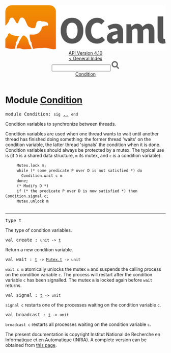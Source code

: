<!-- ((! set title API !)) ((! set documentation !)) ((! set api !)) ((! set nobreadcrumb !)) -->
<div class="api"><header><nav class="toc brand"><a class="brand" href="https://ocaml.org/"><img src="colour-logo-gray.svg" class="svg" alt="OCaml"></a></nav><nav class="toc"><div class="toc_version"><a href="/docs" id="version-select">API Version 4.10</a></div><a href="index.html">&lt; General Index</a><div class="api_search"><input type="text" name="apisearch" id="api_search" oninput="mySearch(false);" onkeypress="this.oninput();" onclick="this.oninput();" onpaste="this.oninput();">
<img src="search_icon.svg" alt="Search" class="svg" onclick="mySearch(false)"></div>
<div id="search_results"></div><div class="toc_title"><a href="#top">Condition</a></div><ul></ul></nav></header>

<h1>Module <a href="type_Condition.html">Condition</a></h1>

<pre><span id="MODULECondition"><span class="keyword">module</span> Condition</span>: <code class="code"><span class="keyword">sig</span></code> <a href="Condition.html">..</a> <code class="code"><span class="keyword">end</span></code></pre><div class="info module top">
<div class="info-desc">
<p>Condition variables to synchronize between threads.</p>

<p>Condition variables are used when one thread wants to wait until another
   thread has finished doing something: the former thread 'waits' on the
   condition variable, the latter thread 'signals' the condition when it
   is done. Condition variables should always be protected by a mutex.
   The typical use is (if <code class="code"><span class="constructor">D</span></code> is a shared data structure, <code class="code">m</code> its mutex,
   and <code class="code">c</code> is a condition variable):</p>
<pre class="codepre"><code class="code">     <span class="constructor">Mutex</span>.lock m;
     <span class="keyword">while</span> <span class="comment">(* some predicate P over D is not satisfied *)</span> <span class="keyword">do</span>
       <span class="constructor">Condition</span>.wait c m
     <span class="keyword">done</span>;
     <span class="comment">(* Modify D *)</span>
     <span class="keyword">if</span> <span class="comment">(* the predicate P over D is now satisfied *)</span> <span class="keyword">then</span> <span class="constructor">Condition</span>.signal c;
     <span class="constructor">Mutex</span>.unlock m
   </code></pre></div>
</div>
<hr width="100%">

<pre><span id="TYPEt"><span class="keyword">type</span> <code class="type"></code>t</span> </pre>
<div class="info ">
<div class="info-desc">
<p>The type of condition variables.</p>
</div>
</div>


<pre><span id="VALcreate"><span class="keyword">val</span> create</span> : <code class="type">unit -&gt; <a href="Condition.html#TYPEt">t</a></code></pre><div class="info ">
<div class="info-desc">
<p>Return a new condition variable.</p>
</div>
</div>

<pre><span id="VALwait"><span class="keyword">val</span> wait</span> : <code class="type"><a href="Condition.html#TYPEt">t</a> -&gt; <a href="Mutex.html#TYPEt">Mutex.t</a> -&gt; unit</code></pre><div class="info ">
<div class="info-desc">
<p><code class="code">wait&nbsp;c&nbsp;m</code> atomically unlocks the mutex <code class="code">m</code> and suspends the
   calling process on the condition variable <code class="code">c</code>. The process will
   restart after the condition variable <code class="code">c</code> has been signalled.
   The mutex <code class="code">m</code> is locked again before <code class="code">wait</code> returns.</p>
</div>
</div>

<pre><span id="VALsignal"><span class="keyword">val</span> signal</span> : <code class="type"><a href="Condition.html#TYPEt">t</a> -&gt; unit</code></pre><div class="info ">
<div class="info-desc">
<p><code class="code">signal&nbsp;c</code> restarts one of the processes waiting on the
   condition variable <code class="code">c</code>.</p>
</div>
</div>

<pre><span id="VALbroadcast"><span class="keyword">val</span> broadcast</span> : <code class="type"><a href="Condition.html#TYPEt">t</a> -&gt; unit</code></pre><div class="info ">
<div class="info-desc">
<p><code class="code">broadcast&nbsp;c</code> restarts all processes waiting on the
   condition variable <code class="code">c</code>.</p>
</div>
</div>

<div class="copyright">The present documentation is copyright Institut National de Recherche en Informatique et en Automatique (INRIA). A complete version can be obtained from <a href="http://caml.inria.fr/pub/docs/manual-ocaml/">this page</a>.</div></div>